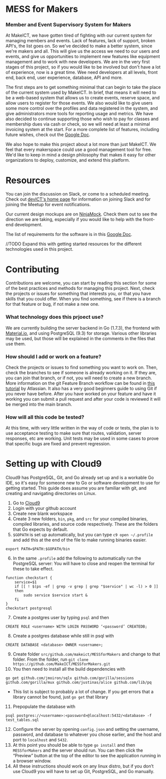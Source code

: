 # MESS for Makers
### Member and Event Supervisory System for Makers
At MakeICT, we have gotten tired of fighting with our current system for managing members and events.  Lack of features, lack of support, broken API's, the list goes on.  So we've decided to make a better system, since we're makers and all.  This will give us the access we need to our users and events, and give us opportunities to implement new features like equipment management and to work with new developers.  We are in the very first stages of this project, so if you would like to be involved but don't have a lot of experience, now is a great time. Wee need developers at all levels, front end, back end, user experience, database, API and more.

The first steps are to get something minimal that can begin to take the place of the current system used by MakeICT.  In brief, that means it will need to be a web-based system that allows us to create events, reserve space, and allow users to register for those events.  We also would like to give users some more control over the profiles and data registered in the system, and give administrators more tools for reporting usage and metrics.  We have also decided to continue supporting those who wish to pay for classes and membership dues via cash or check, so we will need at least a minimal invoicing system at the start.  For a more complete list of features, including future wishes, check out the [Google Doc](https://docs.google.com/document/d/1kCKM_0OuQ-ox3oTD7ylt77YPgt1ZrhlLrgR1eQ0qVwc/edit).  

We also hope to make this project about a lot more than just MakeICT.  We feel that every makerspace could use a good management tool for free. We'd like to keep in mind a design philosophy that makes it easy for other organizations to deploy, customize, and extend this platform.

# Resources 
You can join the discussion on Slack, or come to a scheduled meeting.  Check out [devICT's home page](devict.org) for information on joining Slack and for joining the Meetup for event notifications.

Our current design mockups are on [NinjaMock](https://ninjamock.com/s/JC7Q9).  Check them out to see the direction we are taking, especially if you would like to help with the front-end development.

The list of requirements for the software is in this [Google Doc](https://docs.google.com/document/d/1kCKM_0OuQ-ox3oTD7ylt77YPgt1ZrhlLrgR1eQ0qVwc/edit).  

//TODO
Expand this with getting started resources for the different technologies used in this project.

# Contributing
Contributions are welcome, you can start by reading this section for some of the best practices and methods for managing this project.
Next, check the projects or issues for something that interests you, or that you have skills that you could offer.
When you find something, see if there is a branch for that feature or bug, if not make a new one.  

### What technology does this prjoect use?
We are currently building the server backend in Go (1.7.3), the frontend with [Material.io](https://material.io), and using PostgreSQL (9.3) for storage.  Various other libraries may be used, but those will be explained in the comments in the files that use them.

### How should I add or work on a feature?
Check the projects or issues to find something you want to work on.  Then, check the branches to see if someone is already working on it.  If they are, you can join that branch, or if not, you will need to create a new branch. More information on the git Feature Branch workflow can be found in [this tutorial](https://www.atlassian.com/git/tutorials/comparing-workflows#feature-branch-workflow) by Atlassian.  It also has a very good beginners guide to using Git if you never have before.
After you have worked on your feature and have it working you can submit a pull request and after your code is reviewed it will be merged into the main branch.

### How will all this code be tested?
At this time, with very little written in the way of code or tests, the plan is to use acceptance testing to make sure that routes, validation, server responses, etc are working.  Unit tests may be used in some cases to prove that specific bugs are fixed and prevent regression.

# Setting up with Cloud9
Cloud9 has PostgreSQL, Git, and Go already set up and is a workable Go IDE, so it's easy for someone new to Go or software development to use for getting started. This guide does assume you are familiar with git, and creating and navigating directories on Linux.
1. Go to [Cloud9](https://c9.io)
2. Login with your github account
3. Create new blank workspace
4. Create 3 new folders, `bin`, `pkg`, and `src` for your compiled binaries, compiled libraries, and source code respectively.  These are the folders that Go expects by default.
5. `$GOPATH` is set up automatically, but you can type `c9 open ~/.profile` and add this at the end of the file to make running binaries easier. 
```
export PATH=$PATH:$GOPATH/bin
```
6. In the same `.profile` add the following to automatically run the PostgreSQL server: You will have to close and reopen the terminal for these to take effect.
```
function checkstart {
	service=$1
	if [[ ! $(ps -ef | grep -v grep | grep "$service" | wc -l) > 0 ]]
	then
		sudo service $service start &
	fi
}
checkstart postgresql
```
7. Create a postgres user by typing `psql` and then 
```
CREATE ROLE <username> WITH LOGIN PASSWORD ‘<password’ CREATEDB;
```
8. Create a postgres database while still in psql with 
```
CREATE DATABASE <database> OWNER <username>;
```
9. Create folder `src/github.com/makeict/MESSforMakers` and change to that folder.
From the folder, run `git clone https://github.com/MakeICT/MESSforMakers.git`
10. You then need to install all the build dependencies with 
```
go get github.com/jmoiron/sqlx github.com/gorilla/sessions github.com/gorilla/mux github.com/justinas/alice github.com/lib/pq
```
  - This list is subject to probably a lot of change. If you get errors that a library cannot be found, just `go get` that library
11. Prepopulate the database with 
```
psql postgres://<username>:<password>@localhost:5432/<database> -f test_tables.sql
```
12. Configure the server by opening `config.json` and setting the username, password, and database to whatever you chose earlier, and the host and port to `localhost` and `5432`.
13. At this point you should be able to type `go install` and then `MESSforMakers` and the server should run. You can then click the “Preview” button at the top of the editor to see the application running in a browser window.
14. All these instructions should work on any linux distro, but if you don’t use Cloud9 you will have to set up Git, PostgreSQL, and Go manually.

